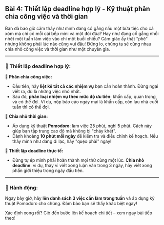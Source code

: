 ## Bài 4: Thiết lập deadline hợp lý - Kỹ thuật phân chia công việc và thời gian

Bạn đã bao giờ cảm thấy như mình đang cố gắng nấu một bữa tiệc cho cả xóm mà chỉ có mỗi cái bếp mini và một đôi đũa? Hay như đang cố gắng nhồi nhét một tuần làm việc vào chỉ một buổi chiều? Cảm giác ấy thật "phê" nhưng không phải lúc nào cũng vui đâu! Đừng lo, chúng ta sẽ cùng nhau chia nhỏ công việc và thời gian như một chuyên gia.

---

### 📌 Thiết lập deadline hợp lý:

**🔹 Phân chia công việc:**
- Đầu tiên, hãy **liệt kê tất cả các nhiệm vụ** bạn cần hoàn thành. Đừng ngại viết ra, dù là những việc nhỏ nhất. 
- Sau đó, **phân loại nhiệm vụ theo mức độ ưu tiên**: khẩn cấp, quan trọng, và có thể đợi. Ví dụ, nộp báo cáo ngày mai là khẩn cấp, còn lau nhà cuối tuần thì có thể đợi.

**🔹 Chia nhỏ thời gian:**
- Áp dụng kỹ thuật **Pomodoro**: làm việc 25 phút, nghỉ 5 phút. Cách này giúp bạn tập trung cao độ mà không bị "cháy khét". 
- Dành khoảng **10 phút mỗi ngày** để kiểm tra và điều chỉnh kế hoạch. Nếu thấy mình như đang đi lạc, hãy "quẹo phải" ngay!

**🔹 Thiết lập deadline thực tế:**
- Đừng tự ép mình phải hoàn thành mọi thứ cùng một lúc. **Chia nhỏ deadline**: ví dụ, thay vì viết xong luận văn trong 3 ngày, hãy viết xong phần giới thiệu trong ngày đầu tiên.

---

### 🚀 Hành động:

Ngay bây giờ, hãy **lên danh sách 3 việc cần làm trong tuần** và áp dụng kỹ thuật Pomodoro cho chúng. Đảm bảo bạn sẽ thấy khác biệt ngay!

Xác định xong rồi? Giờ đến bước lên kế hoạch chi tiết – xem ngay bài tiếp theo!